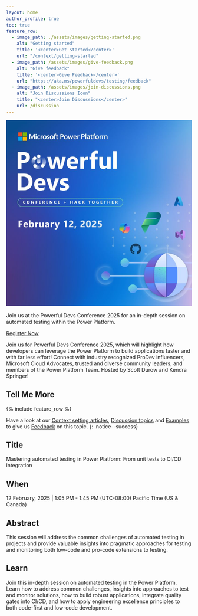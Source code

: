 ```yaml
---
layout: home
author_profile: true
toc: true
feature_row:
  - image_path: ./assets/images/getting-started.png
    alt: "Getting started"
    title: '<center>Get Started</center>'
    url: "/context/getting-started"
  - image_path: /assets/images/give-feedback.png
    alt: "Give feedback"
    title: '<center>Give Feedback</center>'
    url: "https://aka.ms/powerfuldevs/testing/feedback"
  - image_path: /assets/images/join-discussions.png
    alt: "Join Discussions Icon"
    title: "<center>Join Discussions</center>"
    url: /discussion
---
```


![PowerfulDev Conference](./PowerfulDevConference.png)

Join us at the Powerful Devs Conference 2025 for an in-depth session on automated testing within the Power Platform. 

<a href="https://developer.microsoft.com/en-us/reactor/events/24442/" class="btn btn--primary">Register Now</a>

Join us for Powerful Devs Conference 2025, which will highlight how developers can leverage the Power Platform to build applications faster and with far less effort! Connect with industry recognized ProDev influencers, Microsoft Cloud Advocates, trusted and diverse community leaders, and members of the Power Platform Team. Hosted by Scott Durow and Kendra Springer!

## Tell Me More

{% include feature_row %}

Have a look at our <a href="/powerfuldev-testing/context">Context setting articles</a>, <a href="/powerfuldev-testing/discussion">Discussion topics</a> and 
<a href="/powerfuldev-testing/examples">Examples</a> to give us [Feedback](https://aka.ms/powerfuldevs/testing/feedback) on this topic.
{: .notice--success}

## Title

Mastering automated testing in Power Platform: From unit tests to CI/CD integration

## When 

12 February, 2025 | 1:05 PM - 1:45 PM (UTC-08:00) Pacific Time (US & Canada)

## Abstract

This session will address the common challenges of automated testing in projects and provide valuable insights into pragmatic approaches for testing and monitoring both low-code and pro-code extensions to testing. 

## Learn

Join this in-depth session on automated testing in the Power Platform. Learn how to address common challenges, insights into approaches to test and monitor solutions, how to build robust applications, integrate quality gates into CI/CD, and how to apply engineering excellence principles to both code-first and low-code development.